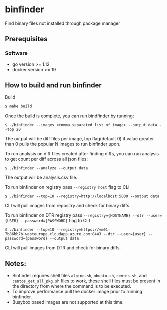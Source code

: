 # binfinder
Find binary files not installed through package manager


## Prerequisites

### Software

- go version &gt;= 1.12 
- docker version &gt;= 19

## How to build and run binfinder
Build
```bash
$ make build
```
Once the build is complete, you can run bindfinder by running:
```
$ ./binfinder --images <comma separated list of image> --output data --top 20
```
The output will be diff files per image, top flag(default 0) if value greater than 0 pulls the popular N images to run binfinder upon.

To run analysis on diff files created after finding diffs, you can run analysis to get count per diff across all json files:
```
$ ./binfinder --analyze --output data
```
The output will be analysis.csv file.

To run binfinder on registry pass `--registry host` flag to CLI
```
$ ./binfinder --top=10 --registry=http://localhost:5000 --output data
```
CLI will pull images from repositry and check for binary diffs.

To run binfinder on DTR registry pass `--registry={HOSTNAME} --dtr --user={USER} --password={PASSWORD}` flag to CLI
```
$ ./binfinder --top=10 --registry=https://vm01-7b86bb7b.westeurope.cloudapp.azure.com:8443 --dtr --user={user} --password={password} --output data
```
CLI will pull images from DTR and check for binary diffs.

## Notes:
* Binfinder requires shell files `alpine.sh`, `ubuntu.sh`, `centos.sh`, and `centos_get_all_pkg.sh` files to work, these shell files
must be present in the directory from where the command is to be executed.
* To improve performance pull the docker image prior to running binfinder.
* Busybox based images are not supported at this time.
